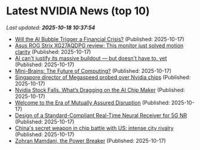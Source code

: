 # Latest NVIDIA News (top 10)
_Last updated: **2025-10-18 10:37:54**_

- [Will the AI Bubble Trigger a Financial Crisis?](https://www.project-syndicate.org/commentary/ai-bubble-will-it-cause-a-financial-crisis-by-hilary-j-allen-2025-10) (Published: 2025-10-17)
- [Asus ROG Strix XG27AQDPG review: This monitor just solved motion clarity](https://www.pcworld.com/article/2941203/asus-rog-strix-xg27aqdpg-review.html) (Published: 2025-10-17)
- [AI can't justify its massive buildout — but doesn't have to, yet](https://finance.yahoo.com/news/ai-cant-justify-its-massive-buildout--but-doesnt-have-to-yet-100018131.html) (Published: 2025-10-17)
- [Mini-Brains: The Future of Computing?](https://nep123.com/mini-brains-the-future-of-computing/) (Published: 2025-10-17)
- [Singapore director of Megaspeed probed over Nvidia chips](https://www.straitstimes.com/business/the-megaspeed-mystery-whos-the-singaporean-behind-firm-at-centre-of-nvidia-chips-probe) (Published: 2025-10-17)
- [Nvidia Stock Falls. What’s Dragging on the AI Chip Maker](https://biztoc.com/x/2473c54af2058f85) (Published: 2025-10-17)
- [Welcome to the Era of Mutually Assured Disruption](http://foreignpolicy.com/2025/10/17/us-china-trump-xi-trade-summit-conflict/) (Published: 2025-10-17)
- [Design of a Standard-Compliant Real-Time Neural Receiver for 5G NR](https://research.nvidia.com/publication/2025-05_design-standard-compliant-real-time-neural-receiver-5g-nr) (Published: 2025-10-17)
- [China's secret weapon in chip battle with US: intense city rivalry](https://finance.yahoo.com/news/chinas-secret-weapon-chip-battle-093000681.html) (Published: 2025-10-17)
- [Zohran Mamdani, the Power Breaker](http://nymag.com/intelligencer/article/zohran-mamdani-nyc-mayor-race-democratic-party-frank-rich.html) (Published: 2025-10-17)
